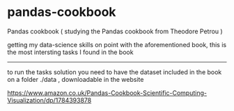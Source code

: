 # pandas-cookbook
Pandas cookbook ( studying the Pandas cookbook from Theodore Petrou )

getting my data-science skills on point with the aforementioned book, this is the most intersting tasks I found in the book

------

to run the tasks solution you need to have the dataset included in the book on a folder ./data , downloadable in the website

https://www.amazon.co.uk/Pandas-Cookbook-Scientific-Computing-Visualization/dp/1784393878
